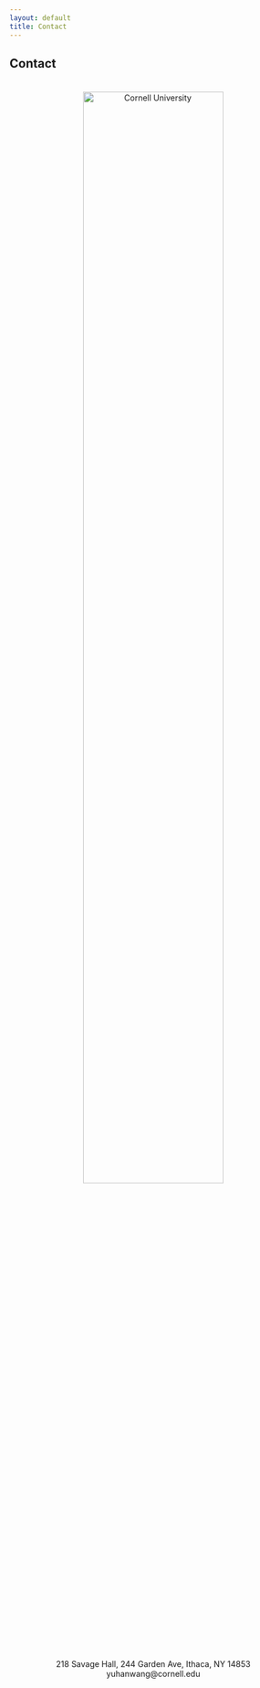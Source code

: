 ```yaml
---
layout: default
title: Contact
---
```


## Contact

<div style="text-align: center;">
    <img src="/cornell.jpeg" alt="Cornell University" class="cornell-pic" style="width: 70%; height: auto; margin-top: 20px; border-radius: 0 !important; clip-path: none !important;">
    <p>218 Savage Hall, 244 Garden Ave, Ithaca, NY 14853<br>
    yuhanwang@cornell.edu</p>
</div>
